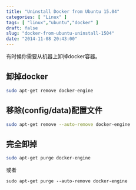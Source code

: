 ```yaml
---
title: "Uninstall Docker from Ubuntu 15.04"
categories: [ "Linux" ]
tags: [ "linux","ubuntu","docker" ]
draft: false
slug: "docker-from-ubuntu-uninstall-1504"
date: "2014-11-08 20:43:00"
---
```


有时候你需要从机器上卸掉docker容器。


<!--more-->


## 卸掉docker

```bash
sudo apt-get remove docker-engine
```

## 移除(config/data)配置文件
```bash
sudo apt-get remove --auto-remove docker-engine
```

## 完全卸掉

```bash
sudo apt-get purge docker-engine
```
或者

```
sudo apt-get purge --auto-remove docker-engine
```